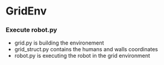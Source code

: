 # GridEnv

### Execute robot.py

- grid.py is building the environement
- grid_struct.py contains the humans and walls coordinates
- robot.py is executing the robot in the grid environment
